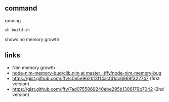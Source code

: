 ## command
running
```
sh build.sh
```
shows no memory growth

## links
* Nim memory growth
* [node-nim-memory-bug/clib.nim at master · iffy/node-nim-memory-bug](https://github.com/iffy/node-nim-memory-bug/blob/master/clib.nim)
* https://gist.github.com/iffy/c0e5e962bf3f14acf41dc6969f322747 (first version)
* https://gist.github.com/iffy/7ad0755869240ebe295b1306179b7042 (2nd version)


